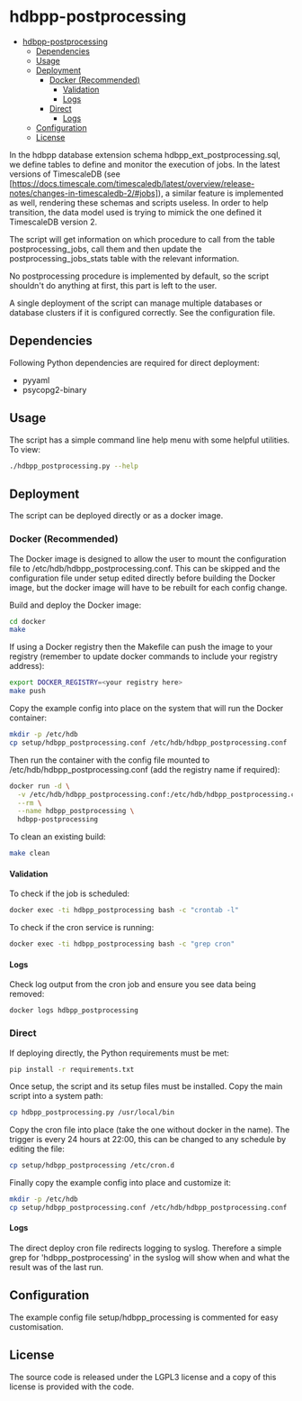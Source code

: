 # hdbpp-postprocessing

- [hdbpp-postprocessing](#hdbpp-postprocessing)
  - [Dependencies](#Dependencies)
  - [Usage](#Usage)
  - [Deployment](#Deployment)
    - [Docker (Recommended)](#Docker-Recommended)
      - [Validation](#Validation)
      - [Logs](#Logs)
    - [Direct](#Direct)
      - [Logs](#Logs-1)
  - [Configuration](#Configuration)
  - [License](#License)

In the hdbpp database extension schema hdbpp_ext_postprocessing.sql, we define tables to define and monitor the execution of jobs. In the latest versions of TimescaleDB (see [https://docs.timescale.com/timescaledb/latest/overview/release-notes/changes-in-timescaledb-2/#jobs]), a similar feature is implemented as well, rendering these schemas and scripts useless.
In order to help transition, the data model used is trying to mimick the one defined it TimescaleDB version 2.

The script will get information on which procedure to call from the table postprocessing_jobs, call them and then update the postprocessing_jobs_stats table with the relevant information.

No postprocessing procedure is implemented by default, so the script shouldn't do anything at first, this part is left to the user.

A single deployment of the script can manage multiple databases or database clusters if it is configured correctly. See the configuration file.

## Dependencies

Following Python dependencies are required for direct deployment:

* pyyaml
* psycopg2-binary

## Usage

The script has a simple command line help menu with some helpful utilities. To view:

```bash
./hdbpp_postprocessing.py --help
```

## Deployment

The script can be deployed directly or as a docker image.

### Docker (Recommended)

The Docker image is designed to allow the user to mount the configuration file to /etc/hdb/hdbpp_postprocessing.conf. This can be skipped and the configuration file under setup edited directly before building the Docker image, but the docker image will have to be rebuilt for each config change.

Build and deploy the Docker image:

```bash
cd docker
make
```

If using a Docker registry then the Makefile can push the image to your registry (remember to update docker commands to include your registry address):

```bash
export DOCKER_REGISTRY=<your registry here>
make push
```

Copy the example config into place on the system that will run the Docker container:

```bash
mkdir -p /etc/hdb
cp setup/hdbpp_postprocessing.conf /etc/hdb/hdbpp_postprocessing.conf
```

Then run the container with the config file mounted to /etc/hdb/hdbpp_postprocessing.conf (add the registry name if required):

```bash
docker run -d \
  -v /etc/hdb/hdbpp_postprocessing.conf:/etc/hdb/hdbpp_postprocessing.conf:ro \
  --rm \
  --name hdbpp_postprocessing \
  hdbpp-postprocessing
```

To clean an existing build:

```bash
make clean
```

#### Validation

To check if the job is scheduled:

```bash
docker exec -ti hdbpp_postprocessing bash -c "crontab -l"
```

To check if the cron service is running:

```bash
docker exec -ti hdbpp_postprocessing bash -c "grep cron"
```

#### Logs

Check log output from the cron job and ensure you see data being removed:

```
docker logs hdbpp_postprocessing
```

### Direct

If deploying directly, the Python requirements must be met:

```bash
pip install -r requirements.txt
```

Once setup, the script and its setup files must be installed. Copy the main script into a system path:

```bash
cp hdbpp_postprocessing.py /usr/local/bin
```

Copy the cron file into place (take the one without docker in the name). The trigger is every 24 hours at 22:00, this can be changed to any schedule by editing the file:

```bash
cp setup/hdbpp_postprocessing /etc/cron.d
```

Finally copy the example config into place and customize it:

```bash
mkdir -p /etc/hdb
cp setup/hdbpp_postprocessing.conf /etc/hdb/hdbpp_postprocessing.conf
```

#### Logs

The direct deploy cron file redirects logging to syslog. Therefore a simple grep for 'hdbpp_postprocessing' in the syslog will show when and what the result was of the last run.

## Configuration

The example config file setup/hdbpp_processing is commented for easy customisation.

## License

The source code is released under the LGPL3 license and a copy of this license is provided with the code.

